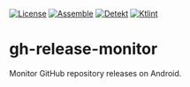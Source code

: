 [![License](https://img.shields.io/github/license/Tommy-Geenexus/exif-eraser)](https://mit-license.org/)
[![Assemble](https://github.com/Tommy-Geenexus/gh-release-monitor/actions/workflows/assemble.yml/badge.svg)](https://github.com/Tommy-Geenexus/gh-release-monitor/actions/workflows/assemble.yml)
[![Detekt](https://github.com/Tommy-Geenexus/gh-release-monitor/actions/workflows/detekt.yml/badge.svg)](https://github.com/Tommy-Geenexus/gh-release-monitor/actions/workflows/detekt.yml)
[![Ktlint](https://github.com/Tommy-Geenexus/gh-release-monitor/actions/workflows/ktlint.yml/badge.svg)](https://github.com/Tommy-Geenexus/gh-release-monitor/actions/workflows/ktlint.yml)

# gh-release-monitor
Monitor GitHub repository releases on Android.
